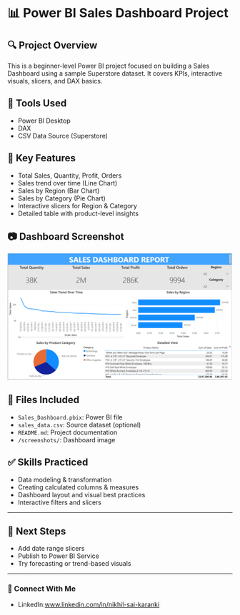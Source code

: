 # 📊 Power BI Sales Dashboard Project

## 🔍 Project Overview
This is a beginner-level Power BI project focused on building a Sales Dashboard using a sample Superstore dataset. It covers KPIs, interactive visuals, slicers, and DAX basics.

## 🧱 Tools Used
- Power BI Desktop
- DAX
- CSV Data Source (Superstore)

## 🧩 Key Features
- Total Sales, Quantity, Profit, Orders
- Sales trend over time (Line Chart)
- Sales by Region (Bar Chart)
- Sales by Category (Pie Chart)
- Interactive slicers for Region & Category
- Detailed table with product-level insights

## 📷 Dashboard Screenshot
![Dashboard Screenshot](screenshots/Sales-Dashboard.png)

## 📁 Files Included
- `Sales_Dashboard.pbix`: Power BI file
- `sales_data.csv`: Source dataset (optional)
- `README.md`: Project documentation
- `/screenshots/`: Dashboard image

## ✅ Skills Practiced
- Data modeling & transformation
- Creating calculated columns & measures
- Dashboard layout and visual best practices
- Interactive filters and slicers

---

## 📌 Next Steps
- Add date range slicers
- Publish to Power BI Service
- Try forecasting or trend-based visuals

---

### 🔗 Connect With Me
- LinkedIn:www.linkedin.com/in/nikhil-sai-karanki
